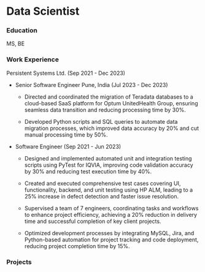 # Data Scientist

### Education
MS, BE

### Work Experience

Persistent Systems Ltd. (Sep 2021 - Dec 2023) 

- Senior Software Engineer Pune, India (Jul 2023 - Dec 2023)
  
   -  Directed and coordinated the migration of Teradata databases to a cloud-based SaaS platform for Optum UnitedHealth Group, ensuring seamless data transition and reducing processing time by 30%.
  
   -  Developed Python scripts and SQL queries to automate data migration processes, which improved data accuracy by 20% and cut manual processing time by 50%.

- Software Engineer (Sep 2021 - Jun 2023)
  
    - Designed and implemented automated unit and integration testing scripts using PyTest for IQVIA, improving code validation accuracy by 30% and reducing test execution time by 40%.
      
    - Created and executed comprehensive test cases covering UI, functionality, backend, and unit testing using HP ALM, leading to a 25% increase in defect detection and faster issue resolution.
      
    - Supervised a team of 7 engineers, coordinating tasks and workflows to enhance project efficiency, achieving a 20% reduction in delivery time and successful completion of key client projects.
      
    - Optimized development processes by integrating MySQL, Jira, and Python-based automation for project tracking and code deployment, reducing project completion time by 15%.

### Projects


